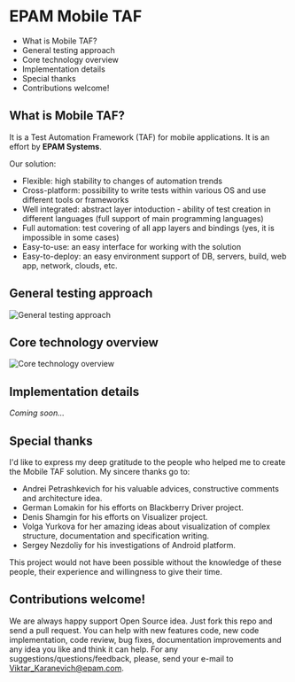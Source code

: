 EPAM Mobile TAF
===============

* What is Mobile TAF?
* General testing approach
* Core technology overview
* Implementation details
* Special thanks
* Contributions welcome!

What is Mobile TAF?
-------------------
It is a Test Automation Framework (TAF) for mobile applications. It is an effort by **EPAM Systems**.

Our solution:

* Flexible: high stability to changes of automation trends
* Cross-platform: possibility to write tests within various OS and use different tools or frameworks
* Well integrated: abstract layer intoduction - ability of test creation in different languages (full support of main programming languages)
* Full automation: test covering of all app layers and bindings (yes, it is impossible in some cases)
* Easy-to-use: an easy interface for working with the solution
* Easy-to-deploy: an easy environment support of DB, servers, build, web app, network, clouds, etc.

General testing approach
------------------------
![General testing approach](https://github.com/EPAM-Systems/EPAM-Mobile-TAF/raw/master/docs/spec/Full%20automation%20approach.png) 

Core technology overview
------------------------
![Core technology overview](https://github.com/EPAM-Systems/EPAM-Mobile-TAF/raw/master/docs/spec/Core%20technology%20scheme.png) 

Implementation details
----------------------
*Coming soon...*

Special thanks
--------------
I'd like to express my deep gratitude to the people who helped me to create the Mobile TAF solution.
My sincere thanks go to: 
* Andrei Petrashkevich for his valuable advices, constructive comments and architecture idea.
* German Lomakin for his efforts on Blackberry Driver project.
* Denis Shamgin for his efforts on Visualizer project.
* Volga Yurkova for her amazing ideas about visualization of complex structure, documentation and specification writing.
* Sergey Nezdoliy for his investigations of Android platform. 

This project would not have been possible without the knowledge of these people, their experience and willingness to give their time.

Contributions welcome!
----------------------
We are always happy support Open Source idea. Just fork this repo and send a pull request. You can help with new features code, new code implementation, code review, bug fixes, documentation improvements and any idea you like and think it can help. For any suggestions/questions/feedback, please, send your e-mail to Viktar_Karanevich@epam.com.
